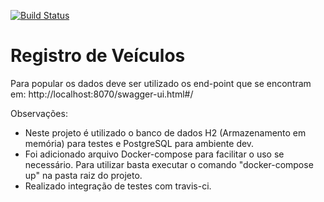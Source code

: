 [![Build Status](https://travis-ci.org/AlanSvictor/register-api.svg?branch=main)](https://travis-ci.org/AlanSvictor/register-api)

# Registro de Veículos

Para popular os dados deve ser utilizado os end-point que se encontram em:
http://localhost:8070/swagger-ui.html#/

Observações:

- Neste projeto é utilizado o banco de dados H2 (Armazenamento em memória) para testes e PostgreSQL para ambiente dev.
- Foi adicionado arquivo Docker-compose para facilitar o uso se necessário. Para utilizar basta executar o comando 
  "docker-compose up" na pasta raiz do projeto.
- Realizado integração de testes com travis-ci.  
